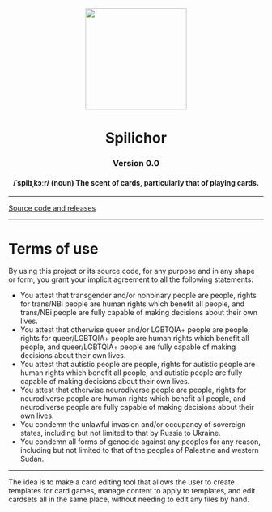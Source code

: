 <div align="center"><image width="200" src="./branding/logo.png"></div>
<h1 align="center">Spilichor</h1>
<h3 align="center">Version 0.0</h3>
<h4 align="center">/ˈspilɪˌkɔːr/ (noun) The scent of cards, particularly that of playing cards.</h4>

---

[Source code and releases](https://github.com/SparkliTwizzl/spilichor)

---

# Terms of use

By using this project or its source code, for any purpose and in any shape or form, you grant your implicit agreement to all the following statements:

- You attest that transgender and/or nonbinary people are people, rights for trans/NBi people are human rights which benefit all people, and trans/NBi people are fully capable of making decisions about their own lives.
- You attest that otherwise queer and/or LGBTQIA+ people are people, rights for queer/LGBTQIA+ people are human rights which benefit all people, and queer/LGBTQIA+ people are fully capable of making decisions about their own lives.
- You attest that autistic people are people, rights for autistic people are human rights which benefit all people, and autistic people are fully capable of making decisions about their own lives.
- You attest that otherwise neurodiverse people are people, rights for neurodiverse people are human rights which benefit all people, and neurodiverse people are fully capable of making decisions about their own lives.
- You condemn the unlawful invasion and/or occupancy of sovereign states, including but not limited to that by Russia to Ukraine.
- You condemn all forms of genocide against any peoples for any reason, including but not limited to that of the peoples of Palestine and western Sudan.

---

The idea is to make a card editing tool that allows the user to create templates for card games, manage content to apply to templates, and edit cardsets all in the same place, without needing to edit any files by hand.
